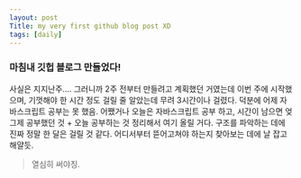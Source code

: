 ```yaml
---
layout: post
Title: my very first github blog post XD
tags: [daily]
---
```


### 마침내 깃헙 블로그 만들었다! 

사실은 지지난주.... 그러니까 2주 전부터 만들려고 계획했던 거였는데 이번 주에 시작했으며, 기껏해야 한 시간 정도 걸릴 줄 알았는데 무려 3시간이나 걸렸다. 덕분에 어제 자바스크립트 공부는 못 했음. 
어쨌거나 오늘은 자바스크립트 공부 하고, 시간이 남으면 엊그제 공부했던 것 + 오늘 공부하는 것 정리해서 여기 올릴 거다. 
구조를 파악하는 데에 진짜 정말 한 달은 걸릴 것 같다. 어디서부터 뜯어고쳐야 하는지 찾아보는 데에 날 잡고 해얄듯. 

> 열심히 써야징. 